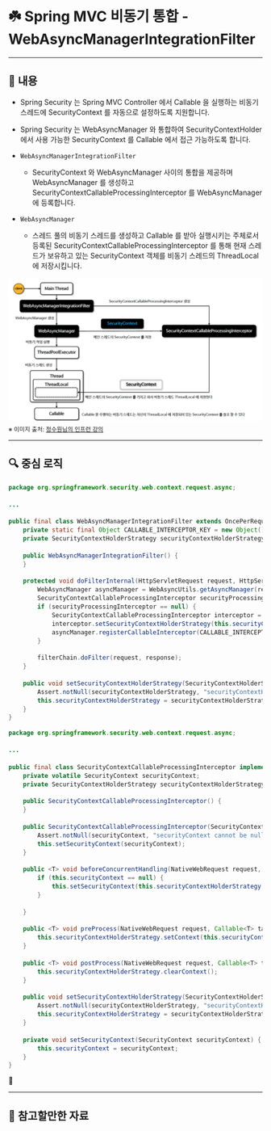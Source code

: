 # ☘️ Spring MVC 비동기 통합 - WebAsyncManagerIntegrationFilter

---

## 📖 내용
- Spring Security 는 Spring MVC Controller 에서 Callable 을 실행하는 비동기 스레드에 SecurityContext 를 자동으로 설정하도록 지원합니다.
- Spring Security 는 WebAsyncManager 와 통합하여 SecurityContextHolder 에서 사용 가능한 SecurityContext 를 Callable 에서 접근 가능하도록 합니다.

- `̈WebAsyncManagerIntegrationFilter`
  - SecurityContext 와 WebAsyncManager 사이의 통합을 제공하며 WebAsyncManager 를 생성하고 SecurityContextCallableProcessingInterceptor 를 WebAsyncManager 에 등록합니다.

- `̈WebAsyncManager`
  - 스레드 풀의 비동기 스레드를 생성하고 Callable 를 받아 실행시키는 주체로서 등록된 SecurityContextCallableProcessingInterceptor 를 통해 현재 스레드가 보유하고 있는 SecurityContext 객체를 비동기 스레드의 ThreadLocal 에 저장시킵니다.

![image_1.png](image_1.png)
<sub>※ 이미지 출처: [정수원님의 인프런 강의](https://www.inflearn.com/course/%EC%8A%A4%ED%94%84%EB%A7%81-%EC%8B%9C%ED%81%90%EB%A6%AC%ED%8B%B0-%EC%99%84%EC%A0%84%EC%A0%95%EB%B3%B5/dashboard)</sub>

---

## 🔍 중심 로직

```java
package org.springframework.security.web.context.request.async;

...

public final class WebAsyncManagerIntegrationFilter extends OncePerRequestFilter {
    private static final Object CALLABLE_INTERCEPTOR_KEY = new Object();
    private SecurityContextHolderStrategy securityContextHolderStrategy = SecurityContextHolder.getContextHolderStrategy();

    public WebAsyncManagerIntegrationFilter() {
    }

    protected void doFilterInternal(HttpServletRequest request, HttpServletResponse response, FilterChain filterChain) throws ServletException, IOException {
        WebAsyncManager asyncManager = WebAsyncUtils.getAsyncManager(request);
        SecurityContextCallableProcessingInterceptor securityProcessingInterceptor = (SecurityContextCallableProcessingInterceptor)asyncManager.getCallableInterceptor(CALLABLE_INTERCEPTOR_KEY);
        if (securityProcessingInterceptor == null) {
            SecurityContextCallableProcessingInterceptor interceptor = new SecurityContextCallableProcessingInterceptor();
            interceptor.setSecurityContextHolderStrategy(this.securityContextHolderStrategy);
            asyncManager.registerCallableInterceptor(CALLABLE_INTERCEPTOR_KEY, interceptor);
        }

        filterChain.doFilter(request, response);
    }

    public void setSecurityContextHolderStrategy(SecurityContextHolderStrategy securityContextHolderStrategy) {
        Assert.notNull(securityContextHolderStrategy, "securityContextHolderStrategy cannot be null");
        this.securityContextHolderStrategy = securityContextHolderStrategy;
    }
}
```

```java
package org.springframework.security.web.context.request.async;

...

public final class SecurityContextCallableProcessingInterceptor implements CallableProcessingInterceptor {
    private volatile SecurityContext securityContext;
    private SecurityContextHolderStrategy securityContextHolderStrategy = SecurityContextHolder.getContextHolderStrategy();

    public SecurityContextCallableProcessingInterceptor() {
    }

    public SecurityContextCallableProcessingInterceptor(SecurityContext securityContext) {
        Assert.notNull(securityContext, "securityContext cannot be null");
        this.setSecurityContext(securityContext);
    }

    public <T> void beforeConcurrentHandling(NativeWebRequest request, Callable<T> task) {
        if (this.securityContext == null) {
            this.setSecurityContext(this.securityContextHolderStrategy.getContext());
        }

    }

    public <T> void preProcess(NativeWebRequest request, Callable<T> task) {
        this.securityContextHolderStrategy.setContext(this.securityContext);
    }

    public <T> void postProcess(NativeWebRequest request, Callable<T> task, Object concurrentResult) {
        this.securityContextHolderStrategy.clearContext();
    }

    public void setSecurityContextHolderStrategy(SecurityContextHolderStrategy securityContextHolderStrategy) {
        Assert.notNull(securityContextHolderStrategy, "securityContextHolderStrategy cannot be null");
        this.securityContextHolderStrategy = securityContextHolderStrategy;
    }

    private void setSecurityContext(SecurityContext securityContext) {
        this.securityContext = securityContext;
    }
}
```

📌


---

## 📂 참고할만한 자료

